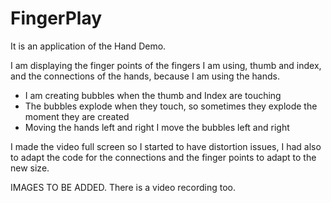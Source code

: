 # FingerPlay
It is an application of the Hand Demo.

I am displaying the finger points of the fingers I am using, thumb and index, and the connections of the hands, because I am using the hands.

- I am creating bubbles when the thumb and Index are touching 
- The bubbles explode when they touch, so sometimes they explode the moment they are created
- Moving the hands left and right I move the bubbles left and right

I made the video full screen so I started to have distortion issues, I had also to adapt the code for the connections and the finger points to adapt to the new size.

IMAGES TO BE ADDED. There is a video recording too.